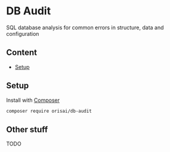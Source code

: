 # DB Audit

SQL database analysis for common errors in structure, data and configuration

## Content

- [Setup](#setup)

## Setup

Install with [Composer](https://getcomposer.org)

```sh
composer require orisai/db-audit
```

## Other stuff

TODO

